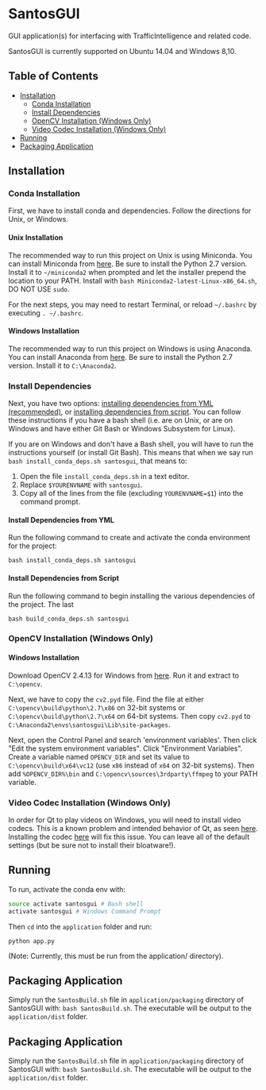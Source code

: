 # SantosGUI

GUI application(s) for interfacing with TrafficIntelligence and related code.

SantosGUI is currently supported on Ubuntu 14.04 and Windows 8,10.

## Table of Contents

- [Installation](#installation)
  - [Conda Installation](#conda-installation)
  - [Install Dependencies](#install-dependencies)
  - [OpenCV Installation (Windows Only)](#opencv-installation-windows-only)
  - [Video Codec Installation (Windows Only)](#video-codec-installation-windows-only)
- [Running](#running)
- [Packaging Application](#packaging-application)

## Installation

### Conda Installation

First, we have to install conda and dependencies. Follow the directions for Unix, or Windows.

#### Unix Installation

The recommended way to run this project on Unix is using Miniconda. You can install Miniconda from [here](https://conda.io/miniconda.html). Be sure to install the Python 2.7 version. Install it to `~/miniconda2` when prompted and let the installer prepend the location to your PATH. Install with `bash Miniconda2-latest-Linux-x86_64.sh`, DO NOT USE `sudo`. 

For the next steps, you may need to restart Terminal, or reload `~/.bashrc` by executing `. ~/.bashrc`.

#### Windows Installation

The recommended way to run this project on Windows is using Anaconda. You can install Anaconda from [here](https://www.continuum.io/downloads#windows). Be sure to install the Python 2.7 version. Install it to `C:\Anaconda2`.

### Install Dependencies

Next, you have two options: [installing dependencies from YML (recommended)](#install-dependencies-from-yml), or [installing dependencies from script](#install-dependencies-from-script). You can follow these instructions if you have a bash shell (i.e. are on Unix, or are on Windows and have either Git Bash or Windows Subsystem for Linux).

If you are on Windows and don't have a Bash shell, you will have to run the instructions yourself (or install Git Bash). This means that when we say run `bash install_conda_deps.sh santosgui`, that means to:

1. Open the file `install_conda_deps.sh` in a text editor.
2. Replace `$YOURENVNAME` with `santosgui`.
3. Copy all of the lines from the file (excluding `YOURENVNAME=$1`) into the command prompt.

#### Install Dependencies from YML

Run the following command to create and activate the conda environment for the project:

```
bash install_conda_deps.sh santosgui
```

#### Install Dependencies from Script

Run the following command to begin installing the various dependencies of the project. The last

```
bash build_conda_deps.sh santosgui
```

### OpenCV Installation (Windows Only)

#### Windows Installation

Download OpenCV 2.4.13 for Windows from [here](https://sourceforge.net/projects/opencvlibrary/files/opencv-win/2.4.13/opencv-2.4.13.exe/download). Run it and extract to `C:\opencv`.

Next, we have to copy the `cv2.pyd` file. Find the file at either `C:\opencv\build\python\2.7\x86` on 32-bit systems or `C:\opencv\build\python\2.7\x64` on 64-bit systems. Then copy `cv2.pyd` to `C:\Anaconda2\envs\santosgui\Lib\site-packages`.

Next, open the Control Panel and search 'environment variables'. Then click "Edit the system environment variables". Click "Environment Variables". Create a variable named `OPENCV_DIR` and set its value to `C:\opencv\build\x64\vc12` (use `x86` instead of `x64` on 32-bit systems). Then add `%OPENCV_DIR%\bin` and `C:\opencv\sources\3rdparty\ffmpeg` to your PATH variable.


### Video Codec Installation (Windows Only)

In order for Qt to play videos on Windows, you will need to install video codecs. This is a known problem and intended behavior of Qt, as seen [here](https://bugreports.qt.io/browse/QTBUG-51692). Installing the codec [here](http://www.codecguide.com/download_k-lite_codec_pack_basic.htm) will fix this issue. You can leave all of the default settings (but be sure not to install their bloatware!).

## Running

To run, activate the conda env with:

```bash
source activate santosgui # Bash shell
activate santosgui # Windows Command Prompt
```

Then `cd` into the `application` folder and run:

```
python app.py
```

(Note: Currently, this must be run from the application/ directory).

## Packaging Application

Simply run the `SantosBuild.sh` file in `application/packaging` directory of SantosGUI with: `bash SantosBuild.sh`. The executable will be output to the `application/dist` folder.

## Packaging Application

Simply run the `SantosBuild.sh` file in `application/packaging` directory of SantosGUI with: `bash SantosBuild.sh`. The executable will be output to the `application/dist` folder.

